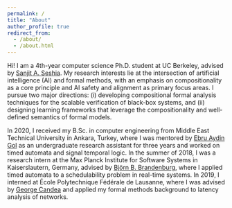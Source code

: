 ```yaml
---
permalink: /
title: "About"
author_profile: true
redirect_from: 
  - /about/
  - /about.html
---
```


Hi! I am a 4th-year computer science Ph.D. student at UC Berkeley, advised by [Sanjit A. Seshia](https://people.eecs.berkeley.edu/~sseshia/). My research interests lie at the intersection of artificial intelligence (AI) and formal methods, with an emphasis on compositionality as a core principle and AI safety and alignment as primary focus areas. I pursue two major directions: (i) developing compositional formal analysis techniques for the scalable verification of black-box systems, and (ii) designing learning frameworks that leverage the compositionality and well-defined semantics of formal models.

In 2020, I received my B.Sc. in computer engineering from Middle East Technical University in Ankara, Turkey, where I was mentored by [Ebru Aydin Gol](https://cps.ceng.metu.edu.tr/people/ebru-aydin-gol/) as an undergraduate research assistant for three years and worked on timed automata and signal temporal logic. In the summer of 2018, I was a research intern at the Max Planck Institute for Software Systems in Kaiserslautern, Germany, advised by [Björn B. Brandenburg](https://people.mpi-sws.org/~bbb/), where I applied timed automata to a schedulability problem in real-time systems. In 2019, I interned at École Polytechnique Fédérale de Lausanne, where I was advised by [George Candea](https://dslab.epfl.ch/people/candea/) and applied my formal methods background to latency analysis of networks.

